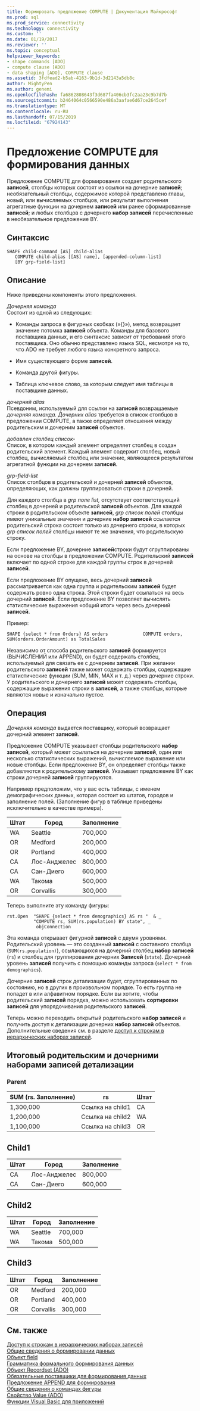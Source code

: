 ```yaml
---
title: Формировать предложение COMPUTE | Документация Майкрософт
ms.prod: sql
ms.prod_service: connectivity
ms.technology: connectivity
ms.custom: ''
ms.date: 01/19/2017
ms.reviewer: ''
ms.topic: conceptual
helpviewer_keywords:
- shape commands [ADO]
- compute clause [ADO]
- data shaping [ADO], COMPUTE clause
ms.assetid: 3fdfead2-b5ab-4163-9b1d-3d2143a5db8c
author: MightyPen
ms.author: genemi
ms.openlocfilehash: fa6862808643f3d687fa406cb3fc2aa23c9b7d7b
ms.sourcegitcommit: b2464064c0566590e486a3aafae6d67ce2645cef
ms.translationtype: MT
ms.contentlocale: ru-RU
ms.lasthandoff: 07/15/2019
ms.locfileid: "67924143"
---
```

# <a name="shape-compute-clause"></a>Предложение COMPUTE для формирования данных
Предложение COMPUTE для формирования создает родительского **записей**, столбцы которых состоят из ссылки на дочерние **записей**; необязательный столбцы, содержимое которой представлено главы, новый, или вычисляемых столбцов, или результат выполнения агрегатные функции на дочернем **записей** или ранее сформированные **записей**; и любых столбцов с дочернего **набор записей** перечисленные в необязательное предложение BY.  
  
## <a name="syntax"></a>Синтаксис  
  
```  
SHAPE child-command [AS] child-alias  
   COMPUTE child-alias [[AS] name], [appended-column-list]  
   [BY grp-field-list]  
```  
  
## <a name="description"></a>Описание  
 Ниже приведены компоненты этого предложения.  
  
 *Дочерняя команда*  
 Состоит из одной из следующих:  
  
-   Команды запроса в фигурных скобках (»{}»), метод возвращает значение потомка **записей** объекта. Команды для базового поставщика данных, и его синтаксис зависит от требований этого поставщика. Оно обычно представлено языка SQL, несмотря на то, что ADO не требует любого языка конкретного запроса.  
  
-   Имя существующего форме **записей**.  
  
-   Команда другой фигуры.  
  
-   Таблица ключевое слово, за которым следует имя таблицы в поставщике данных.  
  
 *дочерний alias*  
 Псевдоним, используемый для ссылки на **записей** возвращаемые *дочерняя команда.* *Дочерних alias* требуется в список столбцов в предложении COMPUTE, а также определяет отношения между родительским и дочерним **записей** объектов.  
  
 *добавлен столбец список-*  
 Список, в котором каждый элемент определяет столбец в создан родительский элемент. Каждый элемент содержит столбец, новый столбец, вычисляемый столбец или значение, являющееся результатом агрегатной функции на дочернем **записей**.  
  
 *grp-field-list*  
 Список столбцов в родительской и дочерней **записей** объектов, определяющих, как должны группироваться строки в дочерней.  
  
 Для каждого столбца в *grp поле list,* отсутствует соответствующий столбец в дочерней и родительской **записей** объектов. Для каждой строки в родительском объекте **записей**, *grp список полей* столбцы имеют уникальные значения и дочерние **набор записей** ссылается родительский строка состоит только из дочернего строки, в которых *grp список полей* столбцы имеют те же значения, что родительскую строку.  
  
 Если предложение BY, дочерние **записей**строки будут сгруппированы на основе на столбцы в предложении COMPUTE. Родительский **записей** включает по одной строке для каждой группы строк в дочерней **записей**.  
  
 Если предложение BY опущено, весь дочерний **записей** рассматривается как одна группа и родительским **записей** будет содержать ровно одна строка. Этой строки будет ссылаться на весь дочерний **записей**. Если предложение BY позволяет вычислять статистические выражения «общий итог» через весь дочерний **записей**.  
  
 Пример:  
  
```  
SHAPE {select * from Orders} AS orders             COMPUTE orders, SUM(orders.OrderAmount) as TotalSales         
```  
  
 Независимо от способа родительского **записей** формируется (ВЫЧИСЛЕНИЙ или APPEND), он будет содержать столбец, используемый для связать ее с дочерним **записей**. При желании родительского **записей** также может содержать столбцы, содержащие статистические функции (SUM, MIN, MAX и т. д.) через дочерние строки. У родительского и дочернего **записей** может содержать столбцы, содержащие выражения строки в **записей**, а также столбцы, которые являются новые и изначально пустое.  
  
## <a name="operation"></a>Операция  
 *Дочерняя команда* выдается поставщику, который возвращает дочерний элемент **записей**.  
  
 Предложение COMPUTE указывает столбцы родительского **набор записей**, который может ссылаться на дочерние **записей**, один или несколько статистических выражений, вычисляемое выражение или новые столбцы. Если предложение BY, он определяет столбцы также добавляются к родительскому **записей**. Указывает предложение BY как строки дочерней **записей** группируются.  
  
 Например предположим, что у вас есть таблицы, с именем демографических данных, которая состоит из штатов, городов и заполнение полей. (Заполнение фигур в таблице приведены исключительно в качестве примера).  
  
|Штат|Город|Заполнение|  
|-----------|----------|----------------|  
|WA|Seattle|700,000|  
|OR|Medford|200,000|  
|OR|Portland|400,000|  
|CA|Лос-Анджелес|800,000|  
|CA|Сан-Диего|600,000|  
|WA|Такома|500,000|  
|OR|Corvallis|300,000|  
  
 Теперь выполните эту команду фигуры:  
  
```  
rst.Open  "SHAPE {select * from demographics} AS rs "  & _  
          "COMPUTE rs, SUM(rs.population) BY state", _  
           objConnection  
```  
  
 Эта команда открывает фигурной **записей** с двумя уровнями. Родительский уровень — это созданный **записей** с составного столбца (`SUM(rs.population)`), ссылающихся на дочерний столбец **набор записей** (`rs`) и столбец для группирования дочерних **Записей** (`state`). Дочерний уровень **записей** получить с помощью команды запроса (`select * from demographics`).  
  
 Дочерние **записей** строк детализации будет, сгруппированных по состоянию, но в других в произвольном порядке. То есть группа не попадет в или алфавитном порядке. Если вы хотите, чтобы родительский **записей** порядка, можно использовать **сортировки записей** для упорядочивания родительского **записей**.  
  
 Теперь можно переходить открытый родительского **набор записей** и получить доступ к детализации дочерних **набор записей** объектов. Дополнительные сведения см. в разделе [доступ к строкам в иерархических наборах записей](../../../ado/guide/data/accessing-rows-in-a-hierarchical-recordset.md).  
  
## <a name="resultant-parent-and-child-detail-recordsets"></a>Итоговый родительским и дочерними наборами записей детализации  
  
### <a name="parent"></a>Parent  
  
|SUM (rs. Заполнение)|rs|Штат|  
|---------------------------|--------|-----------|  
|1,300,000|Ссылка на child1|CA|  
|1,200,000|Ссылка на child2|WA|  
|1,100,000|Ссылка на child3|OR|  
  
## <a name="child1"></a>Child1  
  
|Штат|Город|Заполнение|  
|-----------|----------|----------------|  
|CA|Лос-Анджелес|800,000|  
|CA|Сан-Диего|600,000|  
  
## <a name="child2"></a>Child2  
  
|Штат|Город|Заполнение|  
|-----------|----------|----------------|  
|WA|Seattle|700,000|  
|WA|Такома|500,000|  
  
## <a name="child3"></a>Child3  
  
|Штат|Город|Заполнение|  
|-----------|----------|----------------|  
|OR|Medford|200,000|  
|OR|Portland|400,000|  
|OR|Corvallis|300,000|  
  
## <a name="see-also"></a>См. также  
 [Доступ к строкам в иерархических наборах записей](../../../ado/guide/data/accessing-rows-in-a-hierarchical-recordset.md)   
 [Общие сведения о формировании данных](../../../ado/guide/data/data-shaping-overview.md)   
 [Объект field](../../../ado/reference/ado-api/field-object.md)   
 [Грамматика формального формирования данных](../../../ado/guide/data/formal-shape-grammar.md)   
 [Объект Recordset (ADO)](../../../ado/reference/ado-api/recordset-object-ado.md)   
 [Обязательные поставщики для формирования данных](../../../ado/guide/data/required-providers-for-data-shaping.md)   
 [Предложение APPEND для формирования](../../../ado/guide/data/shape-append-clause.md)   
 [Общие сведения о командах фигуры](../../../ado/guide/data/shape-commands-in-general.md)   
 [Свойство Value (ADO)](../../../ado/reference/ado-api/value-property-ado.md)   
 [Функции Visual Basic для приложений](../../../ado/guide/data/visual-basic-for-applications-functions.md)
